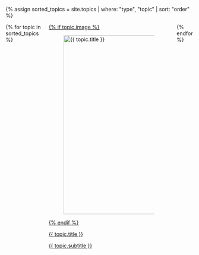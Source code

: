 {% assign sorted_topics = site.topics | where: "type", "topic" | sort: "order" %}

<div class="columns is-multiline">
    {% for topic in sorted_topics %}
    <div class="column is-4-desktop is-6-tablet">
        <a href="{{ topic.topicUrl | prepend: site.baseurl }}">
            <div class="card topic">
                {% if topic.image %}
                <div class="card-image">
                    <figure class="image">
                        <img src="{{ site.baseurl }}/assets/areas/topics/{{ topic.image }}" alt="{{ topic.title }}" width="640px" height="480px" />
                    </figure>
                </div>
                {% endif %}
                <div class="card-content">
                    <p class="title is-4">{{ topic.title }}</p>
                    <p class="subtitle is-4">{{ topic.subtitle }}</p>
                </div>
            </div>
        </a>
    </div>
    {% endfor %}
</div>